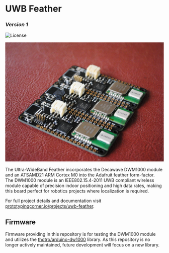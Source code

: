 # UWB Feather
### *Version 1*
![License](https://i.creativecommons.org/l/by-nc/4.0/88x31.png)

![Boards](/docs/images/uwb_feather_v1_018.jpg)

The Ultra-WideBand Feather incorporates the Decawave DWM1000 module and an ATSAMD21 ARM Cortex M0 into the Adafruit feather form-factor. The DWM1000 module is an IEEE802.15.4-2011 UWB compliant wireless module capable of precision indoor positioning and high data rates, making this board perfect for robotics projects where localization is required.  

For full project details and documentation visit [prototypingcorner.io/projects/uwb-feather](prototypingcorner.io/projects/uwb-feather).

## Firmware
Firmware providing in this repository is for testing the DWM1000 module and utilizes the [thotro/arduino-dw1000](https://github.com/thotro/arduino-dw1000) library. As this repository is no longer actively maintained, future development will focus on a new library.